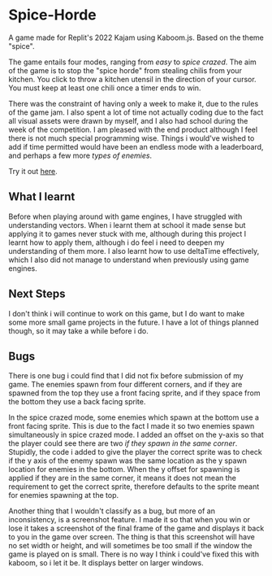 # Spice-Horde
A game made for Replit's 2022 Kajam using Kaboom.js. Based on the theme "spice".

The game entails four modes, ranging from *easy* to *spice crazed*. The aim of the game is to stop the "spice horde" from stealing chilis from your kitchen. You click to throw a kitchen utensil in the direction of your cursor. You must keep at least one chili once a timer ends to win.

There was the constraint of having only a week to make it, due to the rules of the game jam. I also spent a lot of time not actually coding due to the fact all visual assets were drawn by myself, and I also had school during the week of the competition. I am pleased with the end product although I feel there is not much special programming wise. Things i would've wished to add if time permitted would have been an endless mode with a leaderboard, and perhaps a few more *types of enemies*.

Try it out [here](https://replit.com/@brendawg/Spice-Horde?v=1).

## What I learnt
Before when playing around with game engines, I have struggled with understanding vectors. When i learnt them at school it made sense but applying it to games never stuck with me, although during this project I learnt how to apply them, although i do feel i need to deepen my understanding of them more. I also learnt how to use deltaTime effectively, which I also did not manage to understand when previously using game engines.

## Next Steps
I don't think i will continue to work on this game, but I do want to make some more small game projects in the future. I have a lot of things planned though, so it may take a while before i do.

## Bugs

There is one bug i could find that I did not fix before submission of my game. The enemies spawn from four different corners, and if they are spawned from the top they use a front facing sprite, and if they space from the bottom they use a back facing sprite.

In the spice crazed mode, some enemies which spawn at the bottom use a front facing sprite. This is due to the fact I made it so two enemies spawn simultaneously in spice crazed mode. I added an offset on the y-axis so that the player could see there are two *if they spawn in the same corner*.
Stupidly, the code i added to give the player the correct sprite was to check if the y axis of the enemy spawn was the same location as the y spawn location for enemies in the bottom. When the y offset for spawning is applied if they are in the same corner, it means it does not mean the requirement to get the correct sprite, therefore defaults to the sprite meant for enemies spawning at the top.

Another thing that I wouldn't classify as a bug, but more of an inconsistency, is a screenshot feature. I made it so that when you win or lose it takes a screenshot of the final frame of the game and displays it back to you in the game over screen. The thing is that this screenshot will have no set width or height, and will sometimes be too small if the window the game is played on is small. There is no way I think i could've fixed this with kaboom, so i let it be. It displays better on larger windows.
